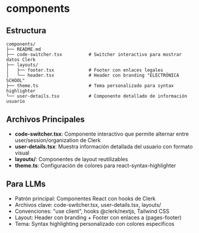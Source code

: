 # components

## Estructura

```
components/
├── README.md
├── code-switcher.tsx          # Switcher interactivo para mostrar datos Clerk
├── layouts/
│   ├── footer.tsx             # Footer con enlaces legales
│   └── header.tsx             # Header con branding "ELECTRÓNICA SCHOOL"
├── theme.ts                   # Tema personalizado para syntax highlighter
└── user-details.tsx           # Componente detallado de información usuario
```

## Archivos Principales

- **code-switcher.tsx**: Componente interactivo que permite alternar entre user/session/organization de Clerk
- **user-details.tsx**: Muestra información detallada del usuario con formato visual
- **layouts/**: Componentes de layout reutilizables
- **theme.ts**: Configuración de colores para react-syntax-highlighter

## Para LLMs

- Patrón principal: Componentes React con hooks de Clerk
- Archivos clave: code-switcher.tsx, user-details.tsx, layouts/
- Convenciones: "use client", hooks @clerk/nextjs, Tailwind CSS
- Layout: Header con branding + Footer con enlaces a (pages-footer)
- Tema: Syntax highlighting personalizado con colores específicos
